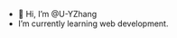 - 👋 Hi, I’m @U-YZhang
- I’m currently learning web development.


<!---
U-YZhang/U-YZhang is a ✨ special ✨ repository because its `README.md` (this file) appears on your GitHub profile.
You can click the Preview link to take a look at your changes.
--->
